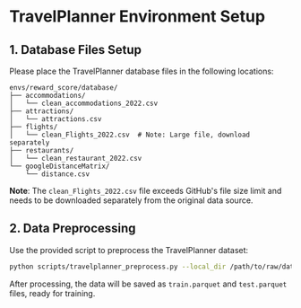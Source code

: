 # TravelPlanner Environment Setup

## 1. Database Files Setup

Please place the TravelPlanner database files in the following locations:

```
envs/reward_score/database/
├── accommodations/
│   └── clean_accommodations_2022.csv
├── attractions/
│   └── attractions.csv
├── flights/
│   └── clean_Flights_2022.csv  # Note: Large file, download separately
├── restaurants/
│   └── clean_restaurant_2022.csv
└── googleDistanceMatrix/
    └── distance.csv
```


**Note**: The `clean_Flights_2022.csv` file exceeds GitHub's file size limit and needs to be downloaded separately from the original data source.

## 2. Data Preprocessing

Use the provided script to preprocess the TravelPlanner dataset:


```bash
python scripts/travelplanner_preprocess.py --local_dir /path/to/raw/data --save_dir data/Travelplanner
```

After processing, the data will be saved as `train.parquet` and `test.parquet` files, ready for training.

